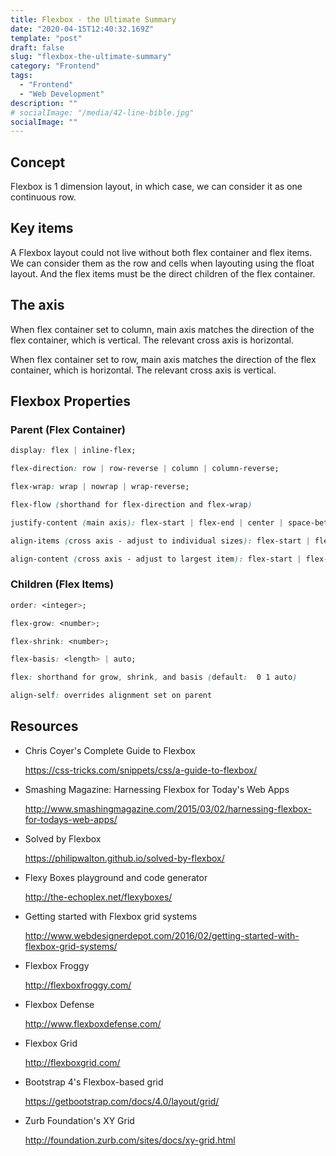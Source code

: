 ```yaml
---
title: Flexbox - the Ultimate Summary
date: "2020-04-15T12:40:32.169Z"
template: "post"
draft: false
slug: "flexbox-the-ultimate-summary"
category: "Frontend"
tags:
  - "Frontend"
  - "Web Development"
description: ""
# socialImage: "/media/42-line-bible.jpg"
socialImage: ""
---
```


## Concept

Flexbox is 1 dimension layout, in which case, we can consider it as one continuous row.

## Key items

A Flexbox layout could not live without both flex container and flex items.
We can consider them as the row and cells when layouting using the float layout.
And the flex items must be the direct children of the flex container.

## The axis

When flex container set to column, main axis matches the direction of the flex container, which is vertical.
The relevant cross axis is horizontal.

When flex container set to row, main axis matches the direction of the flex container, which is horizontal.
The relevant cross axis is vertical.

## Flexbox Properties

### Parent (Flex Container)

```CSS
display: flex | inline-flex;

flex-direction: row | row-reverse | column | column-reverse;

flex-wrap: wrap | nowrap | wrap-reverse;

flex-flow (shorthand for flex-direction and flex-wrap)

justify-content (main axis): flex-start | flex-end | center | space-between | space-around | space-evenly;

align-items (cross axis - adjust to individual sizes): flex-start | flex-end | center | baseline | stretch;

align-content (cross axis - adjust to largest item): flex-start | flex-end | center | stretch | space-between | space-around;
```

### Children (Flex Items)

```CSS
order: <integer>;

flex-grow: <number>;

flex-shrink: <number>;

flex-basis: <length> | auto;

flex: shorthand for grow, shrink, and basis (default:  0 1 auto)

align-self: overrides alignment set on parent
```

## Resources

- Chris Coyer's Complete Guide to Flexbox

  <https://css-tricks.com/snippets/css/a-guide-to-flexbox/>

- Smashing Magazine: Harnessing Flexbox for Today's Web Apps

  <http://www.smashingmagazine.com/2015/03/02/harnessing-flexbox-for-todays-web-apps/>

- Solved by Flexbox

  <https://philipwalton.github.io/solved-by-flexbox/>

- Flexy Boxes playground and code generator

  <http://the-echoplex.net/flexyboxes/>

- Getting started with Flexbox grid systems

  <http://www.webdesignerdepot.com/2016/02/getting-started-with-flexbox-grid-systems/>

- Flexbox Froggy

  <http://flexboxfroggy.com/>

- Flexbox Defense

  <http://www.flexboxdefense.com/>

- Flexbox Grid

  <http://flexboxgrid.com/>

- Bootstrap 4's Flexbox-based grid

  <https://getbootstrap.com/docs/4.0/layout/grid/>

- Zurb Foundation's XY Grid

  <http://foundation.zurb.com/sites/docs/xy-grid.html>
